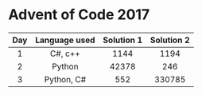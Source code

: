 # Advent of Code 2017

| Day | Language used | Solution 1 | Solution 2 |
|:-: |:-:|:-:|:-:|
| 1 | C#, c++ | 1144 | 1194 |
| 2 | Python | 42378 | 246 |
| 3 | Python, C# | 552 | 330785 |
